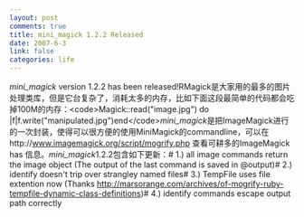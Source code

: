 ```yaml
--- 
layout: post
comments: true
title: mini_magick 1.2.2 Released
date: 2007-6-3
link: false
categories: life
---
```

*mini_magick* version 1.2.2 has been released!RMagick是大家用的最多的图片处理类库，但是它台复杂了，消耗太多的内存，比如下面这段最简单的代码都会吃掉100M的内存：&lt;code&gt;Magick::read(&quot;image.jpg&quot;) do |f|f.write(&quot;manipulated.jpg&quot;)end&lt;/code&gt;*mini_magick*是把ImageMagick进行的一次封装，使得可以很方便的使用MiniMagick的commandline，可以在http://www.imagemagick.org/script/mogrify.php 查看可耕多的ImageMagick has 信息。*mini_magick*1.2.2包含如下更新：# 1.) all image commands return the image object (The output of the last command is saved in @output)# 2.) identify doesn't trip over strangley named files# 3.) TempFile uses file extention now (Thanks http://marsorange.com/archives/of-mogrify-ruby-tempfile-dynamic-class-definitions)# 4.) identify commands escape output path correctly
